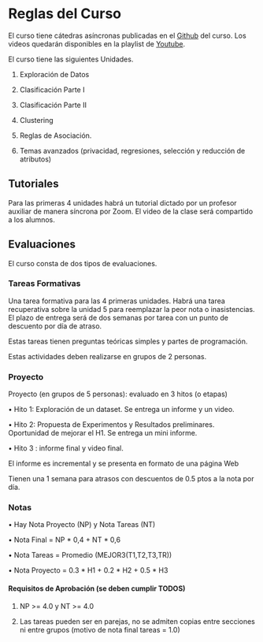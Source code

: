 # Reglas del Curso


El curso tiene cátedras asíncronas publicadas en el [Github](https://github.com/dccuchile/CC5206/) del curso. Los videos quedarán disponibles en la playlist de [Youtube](https://www.youtube.com/playlist?list=PLppKo85eGXiV4yFfmP0jBdYbaS_YATrH-). 



El curso tiene las siguientes Unidades.

1. Exploración de Datos

2. Clasificación Parte I

3. Clasificación Parte II

4. Clustering

5. Reglas de Asociación.

6. Temas avanzados (privacidad, regresiones, selección y reducción de atributos)



## Tutoriales



Para las primeras 4 unidades habrá un tutorial dictado por un profesor auxiliar de manera síncrona por Zoom. El video de la clase será compartido a los alumnos.





## Evaluaciones

El curso consta de dos tipos de evaluaciones.



### Tareas Formativas



Una tarea formativa para las 4 primeras unidades. Habrá una tarea recuperativa sobre la unidad 5 para reemplazar la peor nota o inasistencias. El plazo de entrega será de dos semanas por tarea con un punto de descuento por día de atraso.

Estas tareas tienen preguntas teóricas simples y partes de programación.

Estas actividades deben realizarse en grupos de 2 personas. 

### Proyecto



Proyecto (en grupos de 5 personas): evaluado en 3 hitos (o etapas)

• Hito 1: Exploración de un dataset. Se entrega un informe y un video.

• Hito 2: Propuesta de Experimentos y Resultados preliminares. Oportunidad de mejorar el H1. Se entrega un mini informe. 

• Hito 3 : informe final y video final.

El informe es incremental y se presenta en formato de una página Web

Tienen una 1 semana para atrasos con descuentos de 0.5 ptos a la nota por día.


### Notas



• Hay Nota Proyecto (NP) y Nota Tareas (NT)

• Nota Final = NP * 0,4 + NT * 0,6

• Nota Tareas = Promedio (MEJOR3(T1,T2,T3,TR)) 

• Nota Proyecto =  0.3 * H1 + 0.2 * H2 + 0.5 * H3   



#### Requisitos de Aprobación  (se deben cumplir TODOS)


1) NP >= 4.0 y NT >= 4.0

2) Las tareas pueden ser en parejas, no se admiten copias entre secciones ni entre grupos (motivo de nota final tareas = 1.0)
